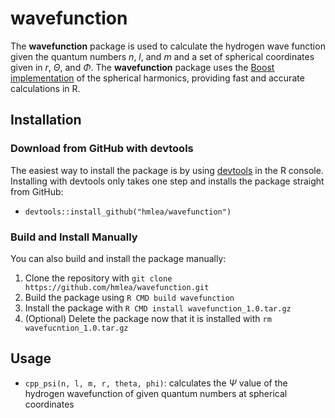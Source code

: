 
<!-- README.md is generated from README.Rmd. Please edit that file -->

# wavefunction

<!-- badges: start -->
<!-- badges: end -->

The **wavefunction** package is used to calculate the hydrogen wave
function given the quantum numbers *n*, *l*, and *m* and a set of
spherical coordinates given in *r*, *Θ*, and *Φ*. The **wavefunction**
package uses the [Boost
implementation](https://www.boost.org/doc/libs/1_80_0/libs/math/doc/html/math_toolkit/sf_poly/sph_harm.html)
of the spherical harmonics, providing fast and accurate calculations in
R.

## Installation

### Download from GitHub with devtools

The easiest way to install the package is by using
[devtools](https://devtools.r-lib.org/) in the R console. Installing
with devtools only takes one step and installs the package straight from
GitHub:

-   `devtools::install_github("hmlea/wavefunction")`

### Build and Install Manually

You can also build and install the package manually:

1.  Clone the repository with
    `git clone https://github.com/hmlea/wavefunction.git`
2.  Build the package using `R CMD build wavefunction`
3.  Install the package with `R CMD install wavefunction_1.0.tar.gz`
4.  (Optional) Delete the package now that it is installed with
    `rm wavefucntion_1.0.tar.gz`

## Usage

-   `cpp_psi(n, l, m, r, theta, phi)`: calculates the *Ψ* value of the
    hydrogen wavefunction of given quantum numbers at spherical
    coordinates
